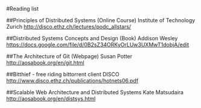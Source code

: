 #Reading list

##Principles of Distributed Systems (Online Course)
Institute of Technology Zurich
http://disco.ethz.ch/lectures/podc_allstars/

##Distributed Systems Concepts and Design (Book)
Addison Wesley
https://docs.google.com/file/d/0B2sZ34ORKyOrLUw3UXMwT1dobjA/edit

##The Architecture of Git (Webpage)
Susan Potter
http://aosabook.org/en/git.html

##Bitthief - free riding bittorrent client
DISCO
http://www.disco.ethz.ch/publications/hotnets06.pdf

##Scalable Web Architecture and Distributed Systems
Kate Matsudaira
http://aosabook.org/en/distsys.html

